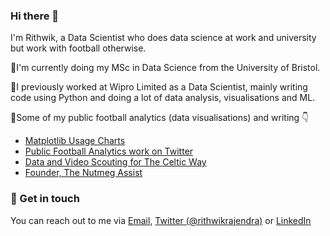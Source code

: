 ### Hi there 👋

I'm Rithwik, a Data Scientist who does data science at work and university but work with football otherwise.

🔸I'm currently doing my MSc in Data Science from the University of Bristol.

🔸I previously worked at Wipro Limited as a Data Scientist, mainly writing code using Python and doing a lot of data analysis, visualisations and ML.

🔸Some of my public football analytics (data visualisations) and writing 👇

   - [Matplotlib Usage Charts](https://matplotlib.org/matplotblog/posts/visualising-usage-using-batteries/)
   - [Public Football Analytics work on Twitter](https://twitter.com/i/events/1438470740441976843?s=20)
   - [Data and Video Scouting for The Celtic Way](https://www.celticway.co.uk/author/profile/297344.Rithwik_Rajendran/)
   - [Founder, The Nutmeg Assist](https://nutmegassist.com/)

### 📮 Get in touch

You can reach out to me via [Email](mailto:rithwikrajendran@gmail.com), [Twitter (@rithwikrajendra)](https://twitter.com/rithwikrajendra) or [LinkedIn](https://www.linkedin.com/in/rithwikrajendran/)

<!--
**rithwikrajendran/rithwikrajendran** is a ✨ _special_ ✨ repository because its `README.md` (this file) appears on your GitHub profile.

Here are some ideas to get you started:

- 🔭 I’m currently working on ...
- 🌱 I’m currently learning ...
- 👯 I’m looking to collaborate on ...
- 🤔 I’m looking for help with ...
- 💬 Ask me about ...
- 📫 How to reach me: ...
- 😄 Pronouns: ...
- ⚡ Fun fact: ...
-->
